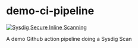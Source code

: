 # demo-ci-pipeline
[![Sysdig Secure Inline Scanning](https://github.com/mikescholl-sysdig/demo-ci-pipeline/actions/workflows/sysdig-scanning-main.yml/badge.svg)](https://github.com/mikescholl-sysdig/demo-ci-pipeline/actions/workflows/sysdig-scanning-main.yml)

A demo Github action pipeline doing a Sysdig Scan

